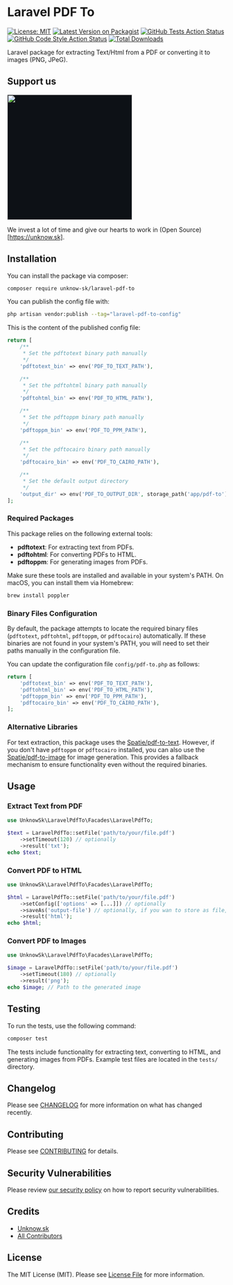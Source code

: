 # Laravel PDF To
[![License: MIT](https://img.shields.io/badge/License-MIT-yellow.svg)](LICENSE)
[![Latest Version on Packagist](https://img.shields.io/packagist/v/unknow-sk/laravel-pdf-to.svg?style=flat-square)](https://packagist.org/packages/unknow-sk/laravel-pdf-to)
[![GitHub Tests Action Status](https://img.shields.io/github/actions/workflow/status/unknow-sk/laravel-pdf-to/run-tests.yml?branch=main&label=tests&style=flat-square)](https://github.com/unknow-sk/laravel-pdf-to/actions?query=workflow%3Arun-tests+branch%3Amain)
[![GitHub Code Style Action Status](https://img.shields.io/github/actions/workflow/status/unknow-sk/laravel-pdf-to/fix-php-code-style-issues.yml?branch=main&label=code%20style&style=flat-square)](https://github.com/unknow-sk/laravel-pdf-to/actions?query=workflow%3A"Fix+PHP+code+style+issues"+branch%3Amain)
[![Total Downloads](https://img.shields.io/packagist/dt/unknow-sk/laravel-pdf-to.svg?style=flat-square)](https://packagist.org/packages/unknow-sk/laravel-pdf-to)

Laravel package for extracting Text/Html from a PDF or converting it to images (PNG, JPeG).

## Support us

[<img src="https://unknow.sk/logo.svg" width="288px" style="background-color:#0d1116;" />](https://opencollective.com/unknow-sk)

We invest a lot of time and give our hearts to work in (Open Source)[https://unknow.sk].

## Installation

You can install the package via composer:

```bash
composer require unknow-sk/laravel-pdf-to
```

You can publish the config file with:

```bash
php artisan vendor:publish --tag="laravel-pdf-to-config"
```

This is the content of the published config file:

```php
return [
    /**
     * Set the pdftotext binary path manually
     */
    'pdftotext_bin' => env('PDF_TO_TEXT_PATH'),

    /**
     * Set the pdftohtml binary path manually
     */
    'pdftohtml_bin' => env('PDF_TO_HTML_PATH'),

    /**
     * Set the pdftoppm binary path manually
     */
    'pdftoppm_bin' => env('PDF_TO_PPM_PATH'),

    /**
     * Set the pdftocairo binary path manually
     */
    'pdftocairo_bin' => env('PDF_TO_CAIRO_PATH'),

    /**
     * Set the default output directory
     */
    'output_dir' => env('PDF_TO_OUTPUT_DIR', storage_path('app/pdf-to')),
];
```

### Required Packages

This package relies on the following external tools:

- **pdftotext**: For extracting text from PDFs.
- **pdftohtml**: For converting PDFs to HTML.
- **pdftoppm**: For generating images from PDFs.

Make sure these tools are installed and available in your system's PATH. On macOS, you can install them via Homebrew:

```bash
brew install poppler
```

### Binary Files Configuration

By default, the package attempts to locate the required binary files (`pdftotext`, `pdftohtml`, `pdftoppm`, or `pdftocairo`) automatically. If these binaries are not found in your system's PATH, you will need to set their paths manually in the configuration file.

You can update the configuration file `config/pdf-to.php` as follows:

```php
return [
    'pdftotext_bin' => env('PDF_TO_TEXT_PATH'),
    'pdftohtml_bin' => env('PDF_TO_HTML_PATH'),
    'pdftoppm_bin' => env('PDF_TO_PPM_PATH'),
    'pdftocairo_bin' => env('PDF_TO_CAIRO_PATH'),
];
```

### Alternative Libraries

For text extraction, this package uses the [Spatie/pdf-to-text](https://github.com/spatie/pdf-to-text). However, if you don't have `pdftoppm` or `pdftocairo` installed, you can also use the [Spatie/pdf-to-image](https://github.com/spatie/pdf-to-image) for image generation. This provides a fallback mechanism to ensure functionality even without the required binaries.

## Usage

### Extract Text from PDF

```php
use UnknowSk\LaravelPdfTo\Facades\LaravelPdfTo;

$text = LaravelPdfTo::setFile('path/to/your/file.pdf')
    ->setTimeout(120) // optionally
    ->result('txt');
echo $text;
```

### Convert PDF to HTML

```php
use UnknowSk\LaravelPdfTo\Facades\LaravelPdfTo;

$html = LaravelPdfTo::setFile('path/to/your/file.pdf')
    ->setConfig(['options' => [...]]) // optionally
    ->saveAs('output-file') // optionally, if you wan to store as file, then result returns path
    ->result('html');
echo $html;
```

### Convert PDF to Images

```php
use UnknowSk\LaravelPdfTo\Facades\LaravelPdfTo;

$image = LaravelPdfTo::setFile('path/to/your/file.pdf')
    ->setTimeout(180) // optionally
    ->result('png');
echo $image; // Path to the generated image
```

## Testing

To run the tests, use the following command:

```bash
composer test
```

The tests include functionality for extracting text, converting to HTML, and generating images from PDFs. Example test files are located in the `tests/` directory.

## Changelog

Please see [CHANGELOG](CHANGELOG.md) for more information on what has changed recently.

## Contributing

Please see [CONTRIBUTING](CONTRIBUTING.md) for details.

## Security Vulnerabilities

Please review [our security policy](../../security/policy) on how to report security vulnerabilities.

## Credits

- [Unknow.sk](https://github.com/unknow-sk)
- [All Contributors](../../contributors)

## License

The MIT License (MIT). Please see [License File](LICENSE) for more information.
